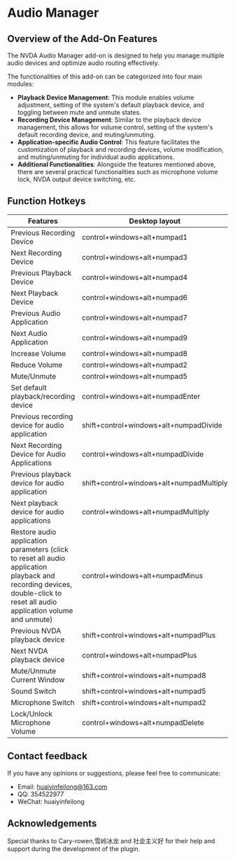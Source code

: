 # Audio Manager

## Overview of the Add-On Features

The NVDA Audio Manager add-on is designed to help you manage multiple audio devices and optimize audio routing effectively.

The functionalities of this add-on can be categorized into four main modules:

* **Playback Device Management**: This module enables volume adjustment, setting of the system's default playback device, and toggling between mute and unmute states.
* **Recording Device Management**: Similar to the playback device management, this allows for volume control, setting of the system's default recording device, and muting/unmuting.
* **Application-specific Audio Control**: This feature facilitates the customization of playback and recording devices, volume modification, and muting/unmuting for individual audio applications.
* **Additional Functionalities**: Alongside the features mentioned above, there are several practical functionalities such as microphone volume lock, NVDA output device switching, etc.

## Function Hotkeys

| Features | Desktop layout | Laptop layout |
| --- | --- | --- |
| Previous Recording Device | control+windows+alt+numpad1 | control+windows+alt+Home |
| Next Recording Device | control+windows+alt+numpad3 | control+windows+alt+End |
| Previous Playback Device | control+windows+alt+numpad4 | control+windows+alt+PageUp |
| Next Playback Device | control+windows+alt+numpad6 | control+windows+alt+PageDown |
| Previous Audio Application | control+windows+alt+numpad7 | control+windows+alt+LeftArrow |
| Next Audio Application | control+windows+alt+numpad9 | control+windows+alt+RightArrow |
| Increase Volume | control+windows+alt+numpad8 | control+windows+alt+UpArrow |
| Reduce Volume | control+windows+alt+numpad2 | control+windows+alt+DownArrow |
| Mute/Unmute | control+windows+alt+numpad5 | control+windows+alt +Space |
| Set default playback/recording device | control+windows+alt+numpadEnter | control+windows+alt+Enter |
| Previous recording device for audio application | shift+control+windows+alt+numpadDivide | shift+control+windows+alt+[ |
| Next Recording Device for Audio Applications | control+windows+alt+numpadDivide | control+windows+alt+[ |
| Previous playback device for audio application | shift+control+windows+alt+numpadMultiply | shift+control+windows+alt+] |
| Next playback device for audio applications | control+windows+alt+numpadMultiply | control+windows+alt+] |
| Restore audio application parameters (click to reset all audio application playback and recording devices, double-click to reset all audio application volume and unmute) | control+windows+alt+numpadMinus | control+windows+alt+Backspace |
| Previous NVDA playback device | shift+control+windows+alt+numpadPlus | shift+control+windows+alt+\ |
| Next NVDA playback device | control+windows+alt+numpadPlus | control+windows+alt+\ |
| Mute/Unmute Current Window | shift+control+windows+alt+numpad8 | shift+control+windows+alt+Space |
| Sound Switch | shift+control+windows+alt+numpad5 | shift+control+windows+alt+UpArrow |
| Microphone Switch | shift+control+windows+alt+numpad2 | shift+control+windows+alt+DownArrow |
| Lock/Unlock Microphone Volume | control+windows+alt+numpadDelete | control+windows+alt+Delete |

## Contact feedback

If you have any opinions or suggestions, please feel free to communicate:

* Email: huaiyinfeilong@163.com
* QQ: 354522977
* WeChat: huaiyinfeilong

## Acknowledgements

Special thanks to Cary-rowen,雪岭冰龙 and 社会主义好 for their help and support during the development of the plugin.
